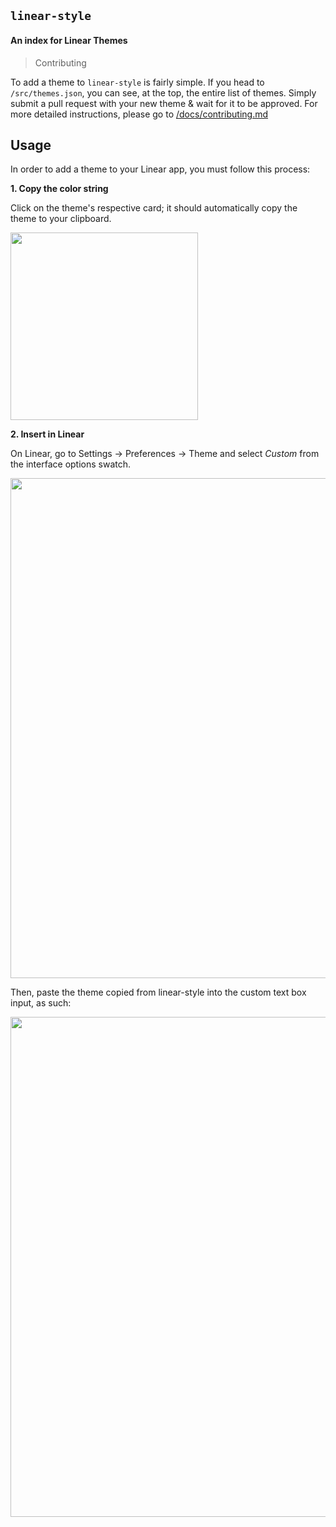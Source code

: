 ## `linear-style`

#### An index for Linear Themes

> Contributing

To add a theme to `linear-style` is fairly simple. If you head to `/src/themes.json`, you can see, at the top, the entire list of themes. Simply submit a pull request with your new theme & wait for it to be approved. For more detailed instructions, please go to [/docs/contributing.md](docs/contributing.md)

## Usage

In order to add a theme to your Linear app, you must follow this process:


**1. Copy the color string**

Click on the theme's respective card; it should automatically copy the theme to your clipboard.

<img width="300" src="https://i.ibb.co/PwP5fwN/Screen-Shot-2020-12-08-at-12-24-50.png" />

**2. Insert in Linear**

On Linear, go to Settings -> Preferences -> Theme and select *Custom* from the interface options swatch.

<img width="800" src="https://i.ibb.co/ZV7TFQS/Screen-Shot-2020-12-08-at-12-27-47.png" />

Then, paste the theme copied from linear-style into the custom text box input, as such:

<img width="800" src="https://i.ibb.co/mDwC0pX/Screen-Shot-2020-12-08-at-12-29-14.png" />
